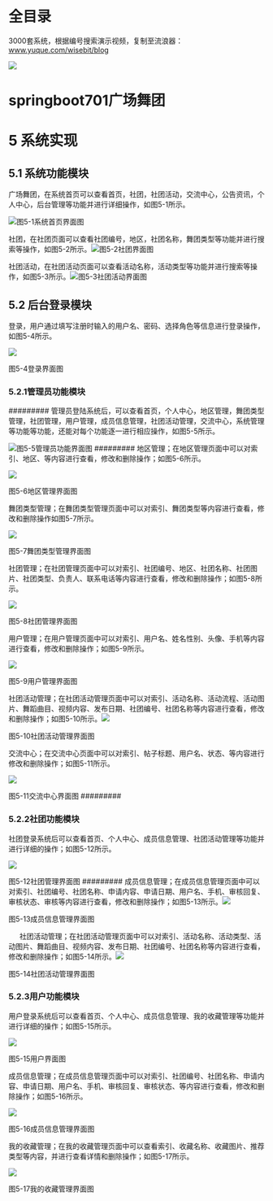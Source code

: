 # 全目录

3000套系统，根据编号搜索演示视频，复制至流浪器：www.yuque.com/wisebit/blog


![](https://bitwise.oss-cn-heyuan.aliyuncs.com/2024/11/06/qq_wechat.png)
# springboot701广场舞团
# 5 系统实现
## 5.1  系统功能模块
广场舞团，在系统首页可以查看首页，社团，社团活动，交流中心，公告资讯，个人中心，后台管理等功能并进行详细操作，如图5-1所示。

![](/md/blog.018.png)图5-1系统首页界面图

社团，在社团页面可以查看社团编号，地区，社团名称，舞团类型等功能并进行搜索等操作，如图5-2所示。![](/md/blog.019.png)图5-2社团界面图

社团活动，在社团活动页面可以查看活动名称，活动类型等功能并进行搜索等操作，如图5-3所示。![](/md/blog.020.png)图5-3社团活动界面图
## 5.2  后台登录模块
登录，用户通过填写注册时输入的用户名、密码、选择角色等信息进行登录操作，如图5-4所示。

![](/md/blog.021.png)

图5-4登录界面图


### 5.2.1管理员功能模块
#########
管理员登陆系统后，可以查看首页，个人中心，地区管理，舞团类型管理，社团管理，用户管理，成员信息管理，社团活动管理，交流中心，系统管理等功能等功能，还能对每个功能逐一进行相应操作，如图5-5所示。

![](/md/blog.022.png)图5-5管理员功能界面图
#########
地区管理；在地区管理页面中可以对索引、地区、等内容进行查看，修改和删除操作；如图5-6所示。

![](/md/blog.023.png)

图5-6地区管理界面图

舞团类型管理；在舞团类型管理页面中可以对索引、舞团类型等内容进行查看，修改和删除操作如图5-7所示。

![](/md/blog.024.png)

图5-7舞团类型管理界面图

社团管理；在社团管理页面中可以对索引、社团编号、地区、社团名称、社团图片、社团类型、负责人、联系电话等内容进行查看，修改和删除操作；如图5-8所示。

![](/md/blog.025.png)

图5-8社团管理界面图

用户管理；在用户管理页面中可以对索引、用户名、姓名性别、头像、手机等内容进行查看，修改和删除操作；如图5-9所示。

![](/md/blog.026.png)

图5-9用户管理界面图

社团活动管理；在社团活动管理页面中可以对索引、活动名称、活动流程、活动图片、舞蹈曲目、视频内容、发布日期、社团编号、社团名称等内容进行查看，修改和删除操作；如图5-10所示。![](/md/blog.027.png)

图5-10社团活动管理界面图

交流中心；在交流中心页面中可以对索引、帖子标题、用户名、状态、等内容进行修改和删除操作；如图5-11所示。

![](/md/blog.028.png)

图5-11交流中心界面图
#########
### 5.2.2社团功能模块

社团登录系统后可以查看首页、个人中心、成员信息管理、社团活动管理等功能并进行详细的操作；如图5-12所示。

![](/md/blog.029.png)

图5-12社团管理界面图
#########
成员信息管理；在成员信息管理页面中可以对索引、社团编号、社团名称、申请内容、申请日期、用户名、手机、审核回复、审核状态、审核等内容进行查看，修改和删除操作；如图5-13所示。![](/md/blog.030.png)

图5-13成员信息管理界面图

`   `社团活动管理；在社团活动管理页面中可以对索引、活动名称、活动类型、活动图片、舞蹈曲目、视频内容、发布日期、社团编号、社团名称等内容进行查看，修改和删除操作；如图5-14所示。![](/md/blog.031.png)

图5-14社团活动管理界面图
### 5.2.3用户功能模块

用户登录系统后可以查看首页、个人中心、成员信息管理、我的收藏管理等功能并进行详细的操作；如图5-15所示。

![](/md/blog.032.png)

图5-15用户界面图

成员信息管理；在成员信息管理页面中可以对索引、社团编号、社团名称、申请内容、申请日期、用户名、手机、审核回复、审核状态、等内容进行查看，修改和删除操作；如图5-16所示。

![](/md/blog.033.png)

图5-16成员信息管理界面图

我的收藏管理；在我的收藏管理页面中可以查看索引、收藏名称、收藏图片、推荐类型等内容，并进行查看详情和删除操作；如图5-17所示。

![](/md/blog.034.png)

图5-17我的收藏管理界面图





